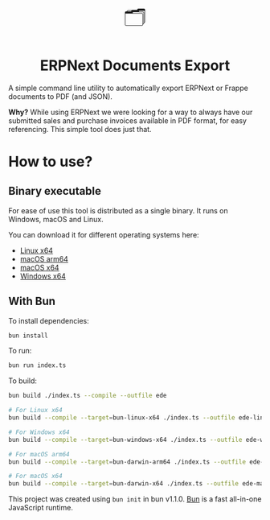 <p align="center" style="font-size: 40px;">🗂️</p>
<h1 align="center">ERPNext Documents Export</h1>

A simple command line utility to automatically export ERPNext or Frappe documents to PDF (and JSON).

**Why?** While using ERPNext we were looking for a way to always have our submitted sales and purchase invoices available in PDF format, for easy referencing.
This simple tool does just that.

# How to use?

## Binary executable

For ease of use this tool is distributed as a single binary. It runs on Windows, macOS and Linux.

You can download it for different operating systems here:
- [Linux x64](https://github.com/daanlenaerts/erpnext-documents-export/releases/download/v1.0.0/ede-linux-x64)
- [macOS arm64](https://github.com/daanlenaerts/erpnext-documents-export/releases/download/v1.0.0/ede-macos-arm64)
- [macOS x64](https://github.com/daanlenaerts/erpnext-documents-export/releases/download/v1.0.0/ede-macos-x64)
- [Windows x64](https://github.com/daanlenaerts/erpnext-documents-export/releases/download/v1.0.0/ede-windows-x64.exe)


## With Bun

To install dependencies:

```bash
bun install
```

To run:

```bash
bun run index.ts
```

To build:

```bash
bun build ./index.ts --compile --outfile ede

# For Linux x64
bun build --compile --target=bun-linux-x64 ./index.ts --outfile ede-linux-x64

# For Windows x64
bun build --compile --target=bun-windows-x64 ./index.ts --outfile ede-windows-x64

# For macOS arm64
bun build --compile --target=bun-darwin-arm64 ./index.ts --outfile ede-macos-arm64

# For macOS x64
bun build --compile --target=bun-darwin-x64 ./index.ts --outfile ede-macos-x64

```

This project was created using `bun init` in bun v1.1.0. [Bun](https://bun.sh) is a fast all-in-one JavaScript runtime.
